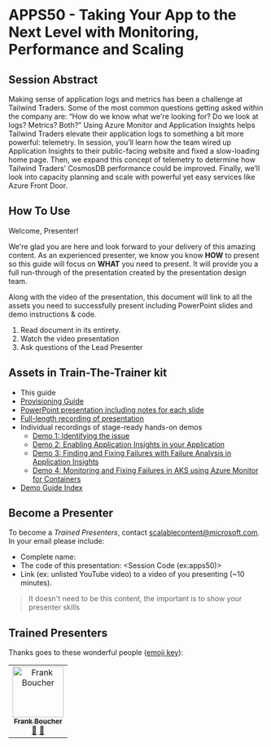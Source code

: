 # APPS50 - Taking Your App to the Next Level with Monitoring, Performance and Scaling

## Session Abstract

Making sense of application logs and metrics has been a challenge at Tailwind Traders. Some of the most common questions getting asked within the company are: “How do we know what we're looking for? Do we look at logs? Metrics? Both?” Using Azure Monitor and Application Insights helps Tailwind Traders elevate their application logs to something a bit more powerful: telemetry. In session, you’ll learn how the team wired up Application Insights to their public-facing website and fixed a slow-loading home page. Then, we expand this concept of telemetry to determine how Tailwind Traders’ CosmosDB  performance could be improved. Finally, we’ll look into capacity planning and scale with powerful yet easy services like Azure Front Door.

## How To Use

Welcome, Presenter!

We're glad you are here and look forward to your delivery of this amazing content. As an experienced presenter, we know you know **HOW** to present so this guide will focus on **WHAT** you need to present. It will provide you a full run-through of the presentation created by the presentation design team.

Along with the video of the presentation, this document will link to all the assets you need to successfully present including PowerPoint slides and demo instructions &
code.

1. Read document in its entirety.
2. Watch the video presentation
3. Ask questions of the Lead Presenter

## Assets in Train-The-Trainer kit

- This guide
- [Provisioning Guide](./demo-scripts/deployment.md)
- [PowerPoint presentation including notes for each slide](https://globaleventcdn.blob.core.windows.net/assets/apps/apps50/APPS50_Taking+Your+App+to+the+Next+Level+with+Monitoring,+Performance+and+Scaling_Aug16.pptx)
- [Full-length recording of presentation](https://globaleventcdn.blob.core.windows.net/assets/apps/apps50/MITT-APPS50.mp4)
- Individual recordings of stage-ready hands-on demos
  * [Demo 1: Identifying the issue](https://globaleventcdn.blob.core.windows.net/assets/apps/apps50/MITT-APPS50-Demo1.mp4)
  * [Demo 2: Enabling Application Insights in your Application](https://globaleventcdn.blob.core.windows.net/assets/apps/apps50/MITT-APPS50-Demo2.mp4)
  * [Demo 3: Finding and Fixing Failures with Failure Analysis in Application Insights](https://globaleventcdn.blob.core.windows.net/assets/apps/apps50/MITT-APPS50-Demo3.mp4)
  * [Demo 4: Monitoring and Fixing Failures in AKS using Azure Monitor for Containers](https://globaleventcdn.blob.core.windows.net/assets/apps/apps50/MITT-APPS50-Demo4.mp4)
- [Demo Guide Index](./demo-scripts/demo-guide.md)


## Become a Presenter

To become a *Trained Presenters*, contact [scalablecontent@microsoft.com](mailto:scalablecontent@microsoft.com). In your email please include:

- Complete name:
- The code of this presentation: \<Session Code (ex:apps50)\>
- Link (ex: unlisted YouTube video) to a video of you presenting (~10 minutes).

> It doesn't need to be this content, the important is to show your presenter skills


## Trained Presenters

Thanks goes to these wonderful people ([emoji key](https://allcontributors.org/docs/en/emoji-key)):

<!-- ALL-CONTRIBUTORS-LIST:START - Do not remove or modify this section -->
<!-- prettier-ignore -->

<table>
<tr>
    <td align="center"><a href="http://cloud5mins.com/">
        <img src="https://avatars2.githubusercontent.com/u/2404846?s=460&v=4" width="100px;" alt="Frank Boucher"/><br />
        <sub><b>Frank Boucher</b></sub></a><br />
            <a href="https://github.com/neilpeterson/ignite-tour-fy20/commits?author=fboucher" title="talk">📢</a>
            <a href="https://github.com/neilpeterson/ignite-tour-fy20/commits?author=fboucher" title="Documentation">📖</a> 
    </td>
</tr></table>

<!-- ALL-CONTRIBUTORS-LIST:END -->








